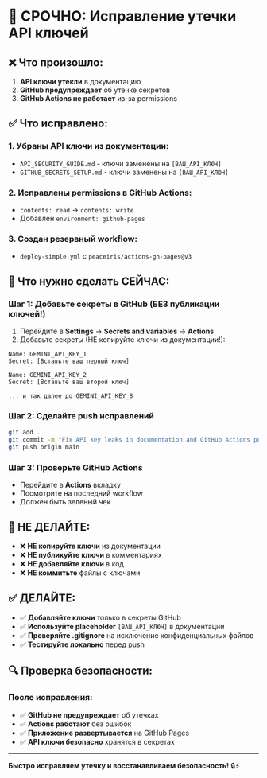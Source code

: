 # 🚨 СРОЧНО: Исправление утечки API ключей

## ❌ Что произошло:

1. **API ключи утекли** в документацию
2. **GitHub предупреждает** об утечке секретов
3. **GitHub Actions не работает** из-за permissions

## ✅ Что исправлено:

### **1. Убраны API ключи из документации:**
- `API_SECURITY_GUIDE.md` - ключи заменены на `[ВАШ_API_КЛЮЧ]`
- `GITHUB_SECRETS_SETUP.md` - ключи заменены на `[ВАШ_API_КЛЮЧ]`

### **2. Исправлены permissions в GitHub Actions:**
- `contents: read` → `contents: write`
- Добавлен `environment: github-pages`

### **3. Создан резервный workflow:**
- `deploy-simple.yml` с `peaceiris/actions-gh-pages@v3`

## 🔧 Что нужно сделать СЕЙЧАС:

### **Шаг 1: Добавьте секреты в GitHub (БЕЗ публикации ключей!)**
1. Перейдите в **Settings** → **Secrets and variables** → **Actions**
2. Добавьте секреты (НЕ копируйте ключи из документации!):

```
Name: GEMINI_API_KEY_1
Secret: [Вставьте ваш первый ключ]

Name: GEMINI_API_KEY_2
Secret: [Вставьте ваш второй ключ]

... и так далее до GEMINI_API_KEY_8
```

### **Шаг 2: Сделайте push исправлений**
```bash
git add .
git commit -m "Fix API key leaks in documentation and GitHub Actions permissions"
git push origin main
```

### **Шаг 3: Проверьте GitHub Actions**
- Перейдите в **Actions** вкладку
- Посмотрите на последний workflow
- Должен быть зеленый чек

## 🚫 НЕ ДЕЛАЙТЕ:

- ❌ **НЕ копируйте ключи** из документации
- ❌ **НЕ публикуйте ключи** в комментариях
- ❌ **НЕ добавляйте ключи** в код
- ❌ **НЕ коммитьте** файлы с ключами

## ✅ ДЕЛАЙТЕ:

- ✅ **Добавляйте ключи** только в секреты GitHub
- ✅ **Используйте placeholder** `[ВАШ_API_КЛЮЧ]` в документации
- ✅ **Проверяйте .gitignore** на исключение конфиденциальных файлов
- ✅ **Тестируйте локально** перед push

## 🔍 Проверка безопасности:

### **После исправления:**
- ✅ **GitHub не предупреждает** об утечках
- ✅ **Actions работают** без ошибок
- ✅ **Приложение развертывается** на GitHub Pages
- ✅ **API ключи безопасно** хранятся в секретах

---

**Быстро исправляем утечку и восстанавливаем безопасность!** 🔒⚡ 